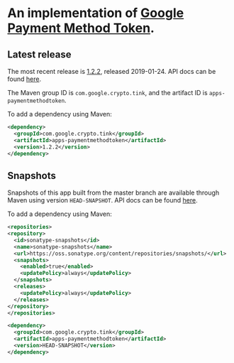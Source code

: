 # An implementation of [Google Payment Method Token](https://developers.google.com/pay/api/payment-data-cryptography).

## Latest release

The most recent release is
[1.2.2](https://github.com/google/tink/releases/tag/v1.2.2), released
2019-01-24. API docs can be found
[here](https://google.github.com/tink/javadoc/apps-paymentmethodtoken/1.2.2).

The Maven group ID is `com.google.crypto.tink`, and the artifact ID is
`apps-paymentmethodtoken`.

To add a dependency using Maven:

```xml
<dependency>
  <groupId>com.google.crypto.tink</groupId>
  <artifactId>apps-paymentmethodtoken</artifactId>
  <version>1.2.2</version>
</dependency>
```

## Snapshots

Snapshots of this app built from the master branch are available through Maven
using version `HEAD-SNAPSHOT`. API docs can be found
[here](https://google.github.com/tink/javadoc/apps-paymentmethodtoken/HEAD-SNAPSHOT).

To add a dependency using Maven:

```xml
<repositories>
<repository>
  <id>sonatype-snapshots</id>
  <name>sonatype-snapshots</name>
  <url>https://oss.sonatype.org/content/repositories/snapshots/</url>
  <snapshots>
    <enabled>true</enabled>
    <updatePolicy>always</updatePolicy>
  </snapshots>
  <releases>
    <updatePolicy>always</updatePolicy>
  </releases>
</repository>
</repositories>

<dependency>
  <groupId>com.google.crypto.tink</groupId>
  <artifactId>apps-paymentmethodtoken</artifactId>
  <version>HEAD-SNAPSHOT</version>
</dependency>
```
